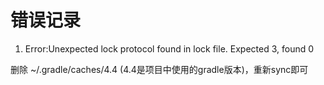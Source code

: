 # 错误记录

1. Error:Unexpected lock protocol found in lock file. Expected 3, found 0

删除 ~/.gradle/caches/4.4 (4.4是项目中使用的gradle版本)，重新sync即可